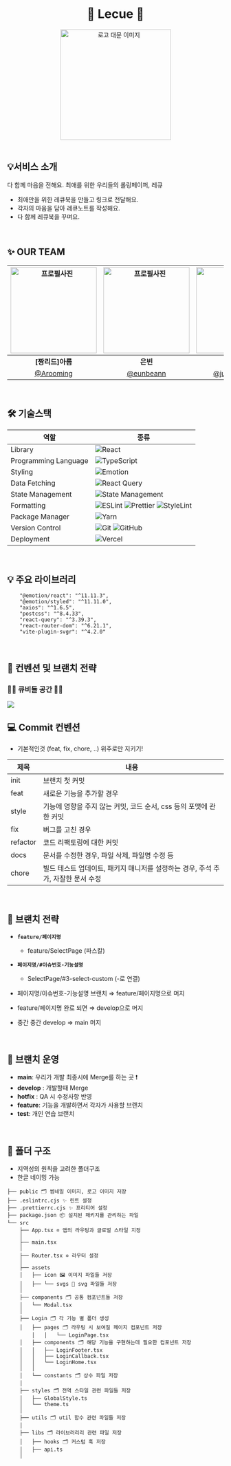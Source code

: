 <div align="center">
<h1> 💌 Lecue 💌 </h1>

<img alt="로고 대문 이미지" width="257" alt="image" src="https://github.com/Team-Lecue/Lecue-Client/assets/65286685/f5211974-831b-4743-9948-345ec16fc196">
</div>

<br/>

## 💡서비스 소개
다 함께 마음을 전해요. 최애를 위한 우리들의 롤링페이퍼, 레큐

- 최애만을 위한 레큐북을 만들고 링크로 전달해요.
- 각자의 마음을 담아 레큐노트를 작성해요.
- 다 함께 레큐북을 꾸며요.

<br/>

## ✨ OUR TEAM

| <img src="https://avatars.githubusercontent.com/u/80264647?v=4" width="200" height="200" alt="프로필사진"> | <img src="https://avatars.githubusercontent.com/u/65286685?v=4" width="200" height="200" alt="프로필사진"> | <img src="https://avatars.githubusercontent.com/u/60962533?v=4" width="200" height="200" alt="프로필사진"> | <img src="https://velog.velcdn.com/images/aroo_ming/post/a9437eb2-9104-4c8b-912f-1a8b6eaf6f9d/image.jpeg" width="200" height="200" alt="프로필사진"> |
| :-------------------------------------------------------------------------------------------: | :-------------------------------------------------------------------------------------------: | :-------------------------------------------------------------------------------------------: | :-------------------------------------------------------------------------------------------: |
|                            <div align = "center"><b>[짱리드]아름</b></div>                            |                            <div align = "center"><b>은빈</b></div>                            |                            <div align = "center"><b>정우</b></div>                            |                            <div align = "center"><b>도윤</b></div>                            |
|                            [@Arooming](https://github.com/Arooming)                             |                        [@eunbeann](https://github.com/eunbeann)                         |                       [@jungwoo3490](https://github.com/jungwoo3490)                        |                       [@doyn511](https://github.com/doyn511)                        |


<br/>

<h2> 🛠 기술스택 </h2>

   <div align="center">

| 역할                 | 종류                                                                                                                                                                                                                                                                                                                            |
| -------------------- | ------------------------------------------------------------------------------------------------------------------------------------------------------------------------------------------------------------------------------------------------------------------------------------------------------------------------------- |
| Library              | ![React](https://img.shields.io/badge/React-61DAFB?style=for-the-badge&logo=React&logoColor=black)                                                                                                                                                                                                                              |
| Programming Language | ![TypeScript](https://img.shields.io/badge/TypeScript-3178C6?style=for-the-badge&logo=TypeScript&logoColor=white)                                                                                                                                                                                                               |
| Styling              | ![Emotion](https://img.shields.io/badge/Emotion-000000?style=for-the-badge&logo=emotion&logoColor=white)                                                                                                                                                                                         |
| Data Fetching        | ![React Query](https://img.shields.io/badge/react--query-FF4154?style=for-the-badge&logo=react-query&logoColor=white)                                                                                                                                                                                                                              |
| State Management     | ![State Management](https://img.shields.io/badge/recoil-007af4?style=for-the-badge&logo=Recoil&logoColor=white)                                                                                                                                                                                                                 |
| Formatting           | ![ESLint](https://img.shields.io/badge/ESLint-4B3263?style=for-the-badge&logo=eslint&logoColor=white) ![Prettier](https://img.shields.io/badge/prettier-1A2C34?style=for-the-badge&logo=prettier&logoColor=F7BA3E) ![StyleLint](https://img.shields.io/badge/stylelint-E0EFEF?style=for-the-badge&logo=stylelint&logoColor=000) |
| Package Manager      | ![Yarn](https://img.shields.io/badge/Yarn-2C8EBB?style=for-the-badge&logo=yarn&logoColor=white)                                                                                                                                                                                                                                 |
| Version Control      | ![Git](https://img.shields.io/badge/git-%23F05033.svg?style=for-the-badge&logo=git&logoColor=white) ![GitHub](https://img.shields.io/badge/github-%23121011.svg?style=for-the-badge&logo=github&logoColor=white)                                                                                                                |
| Deployment           | ![Vercel](https://img.shields.io/badge/Vercel-000000?style=for-the-badge&logo=vercel&logoColor=white)                                                                                                                                                                                                                           |

</div>

<br/>

<h2> 💡 주요 라이브러리 </h2>

```
    "@emotion/react": "^11.11.3",
    "@emotion/styled": "^11.11.0",
    "axios": "^1.6.5",
    "postcss": "^8.4.33",
    "react-query": "^3.39.3",
    "react-router-dom": "^6.21.1",
    "vite-plugin-svgr": "^4.2.0"
```

<br/>

<h2>  📄 컨벤션 및 브랜치 전략 </h2>
<h3>🔽💌 큐비들 공간 💌🔽</h3>
<a href="https://rileybyeon.notion.site/88b85dd3178242b9a78458970a6aa5d7?pvs=4"><img src="https://img.shields.io/badge/Notion 링크-white?style=for-the-badge&logo=Notion&logoColor=000000"/></a>

<br/>

## 💻 Commit 컨벤션

- 기본적인것 (feat, fix, chore, ..) 위주로만 지키기!

| 제목        | 내용                                                                             |
| ----------- | -------------------------------------------------------------------------------- |
| init        | 브랜치 첫 커밋                                                                   |
| feat        | 새로운 기능을 추가할 경우                                                        |
| style       | 기능에 영향을 주지 않는 커밋, 코드 순서, css 등의 포맷에 관한 커밋               |
| fix         | 버그를 고친 경우                                                                 |
| refactor    | 코드 리팩토링에 대한 커밋                                                        |
| docs        | 문서를 수정한 경우, 파일 삭제, 파일명 수정 등                                    |
| chore       | 빌드 테스트 업데이트, 패키지 매니저를 설정하는 경우, 주석 추가, 자잘한 문서 수정 |

<br/>

## 🎋 브랜치 전략
- **`feature/페이지명`**
    - feature/SelectPage (파스칼)
- **`페이지명/#이슈번호-기능설명`**
    - SelectPage/#3-select-custom (-로 연결)

- 페이지명/이슈번호-기능설명 브랜치 ⇒ feature/페이지명으로 머지
- feature/페이지명 완료 되면 ⇒ develop으로 머지
- 중간 중간 develop ⇒ main 머지

<br/>

## 💒 브랜치 운영
- **main**: 우리가 개발 최종시에 Merge를 하는 곳 ❗️
- **develop** : 개발할때 Merge
- **hotfix** : QA 시 수정사항 반영
- **feature**: 기능을 개발하면서 각자가 사용할 브랜치
- **test**: 개인 연습 브랜치

<br/>

<h2> 📁 폴더 구조 </h2>

- 지역성의 원칙을 고려한 폴더구조
- 한글 네이밍 가능

```
├── public 🗂 썸네일 이미지, 로고 이미지 저장
├── .eslintrc.cjs ✨ 린트 설정
├── .prettierrc.cjs ✨ 프리티어 설정
├── package.json 📦 설치된 패키지를 관리하는 파일
└── src
    ├── App.tsx ✡️ 앱의 라우팅과 글로벌 스타일 지정
    │
    ├── main.tsx
    │
    ├── Router.tsx ✡️ 라우터 설정
    │
    ├── assets
    │   ├── icon 🖼 이미지 파일들 저장
    │   ├── └── svgs 🌁 svg 파일들 저장
    │
    ├── components 🗂 공통 컴포넌트들 저장
    │   └── Modal.tsx
    │
    ├── Login 🗂 각 기능 별 폴더 생성
    │   ├── pages 🗂 라우팅 시 보여질 페이지 컴포넌트 저장
		│   │   └── LoginPage.tsx
    │   ├── components 🗂 해당 기능을 구현하는데 필요한 컴포넌트 저장
    │   │   ├── LoginFooter.tsx
    │   │   ├── LoginCallback.tsx
    │   │   └── LoginHome.tsx
    │   │
    │   └── constants 🗂 상수 파일 저장
    │
    ├── styles 🗂 전역 스타일 관련 파일들 저장
    │   ├── GlobalStyle.ts
    │   └── theme.ts
    │
    ├── utils 🗂 util 함수 관련 파일들 저장
    │   
    ├── libs 🗂 라이브러리리 관련 파일 저장
    │   ├── hooks 🗂 커스텀 훅 저장
    │   ├── api.ts
    │
```

<br/>

